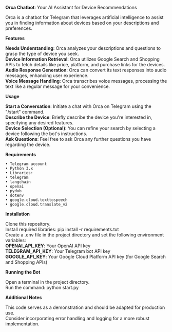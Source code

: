 **Orca Chatbot**: Your AI Assistant for Device Recommendations  

Orca is a chatbot for Telegram that leverages artificial intelligence to assist you in finding information about devices based on your descriptions and preferences.  

**Features**  

**Needs Understanding**: Orca analyzes your descriptions and questions to grasp the type of device you seek.  
**Device Information Retrieval**: Orca utilizes Google Search and Shopping APIs to fetch details like price, platform, and purchase links for the devices.  
**Audio Response Generation**: Orca can convert its text responses into audio messages, enhancing user experience.  
**Voice Message Handling**: Orca transcribes voice messages, processing the text like a regular message for your convenience.  

**Usage**  

**Start a Conversation**: Initiate a chat with Orca on Telegram using the "/start" command.  
**Describe the Device**: Briefly describe the device you're interested in, specifying any desired features.  
**Device Selection (Optional)**: You can refine your search by selecting a device following the bot's instructions.  
**Ask Questions**: Feel free to ask Orca any further questions you have regarding the device.  

**Requirements**  

    • Telegram account  
    • Python 3.x  
    • Libraries:  
    • telegram  
    • langchain  
    • openai  
    • pydub  
    • dotenv  
    • google.cloud.texttospeech  
    • google.cloud.translate_v2  

**Installation**  
  
Clone this repository.  
Install required libraries: pip install -r requirements.txt  
Create a .env file in the project directory and set the following environment variables:  
**OPENAI_API_KEY**: Your OpenAI API key  
**TELEGRAM_API_KEY**: Your Telegram bot API key  
**GOOGLE_API_KEY**: Your Google Cloud Platform API key (for Google Search and Shopping APIs)  

**Running the Bot**  
  
Open a terminal in the project directory.  
Run the command: python start.py  

**Additional Notes**  

This code serves as a demonstration and should be adapted for production use.  
Consider incorporating error handling and logging for a more robust implementation.  
